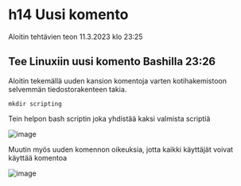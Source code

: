# h14 Uusi komento

Aloitin tehtävien teon 11.3.2023 klo 23:25

## Tee Linuxiin uusi komento Bashilla 23:26

Aloitin tekemällä uuden kansion komentoja varten kotihakemistoon selvemmän tiedostorakenteen takia.

    mkdir scripting
    
Tein helpon bash scriptin joka yhdistää kaksi valmista scriptiä

![image](https://user-images.githubusercontent.com/112076377/224512380-44d78866-aeb1-47d0-b872-c619a02a907c.png)

Muutin myös uuden komennon oikeuksia, jotta kaikki käyttäjät voivat käyttää komentoa

![image](https://user-images.githubusercontent.com/112076377/224512436-b2a4944f-5588-4d70-bb30-c18182f6bc4c.png)


